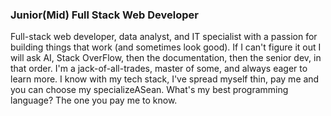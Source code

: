 ### Junior(Mid) Full Stack Web Developer 
Full-stack web developer, data analyst, and IT specialist with a passion for building things that work (and sometimes look good).
If I can't figure it out I will ask AI, Stack OverFlow, then the documentation, then the senior dev, in that order.
I'm a jack-of-all-trades, master of some, and always eager to learn more.
I know with my tech stack, I've spread myself thin, pay me and you can choose my specializeASean. What's my best programming language? The one you pay me to know. 


<!--
**evilusean/evilusean** is a ✨ _special_ ✨ repository because its `README.md` (this file) appears on your GitHub profile.

Here are some ideas to get you started:

- 🔭 I’m currently working on ...
- 🌱 I’m currently learning ...
- 👯 I’m looking to collaborate on ...
- 🤔 I’m looking for help with ...
- 💬 Ask me about ...
- 📫 How to reach me: ...
- ⚡ Fun fact: ...
-->
